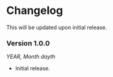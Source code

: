 # Changelog

This will be updated upon initial release.

### <font size="4">Version 1.0.0</font>
*YEAR, Month dayth*
- Initial release.